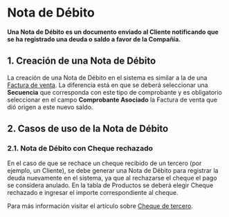 <!-- add-breadcrumbs -->
# Nota de Débito

**Una Nota de Débito es un documento enviado al Cliente notificando que se ha registrado una deuda o saldo a favor de la Compañía.**

## 1. Creación de una Nota de Débito

La creación de una Nota de Débito en el sistema es similar a la de una [Factura de venta](/docs/user/manual/es/accounts/sales-invoice). La diferencia está en que se deberá seleccionar una **Secuencia** que corresponda con este tipo de comprobante y es obligatorio seleccionar en el campo **Comprobante Asociado** la Factura de venta que dió origen a este nuevo saldo. 

## 2. Casos de uso de la Nota de Débito

### 2.1. Nota de Débito con Cheque rechazado

En el caso de que se rechace un cheque recibido de un tercero (por ejemplo, un Cliente), se debe generar una Nota de Débito para registrar la deuda nuevamente en el sistema, ya que al rechazarse el cheque el pago se considera anulado.
En la tabla de Productos se deberá elegir Cheque rechazado e ingresar el importe correspondiente al cheque.

Para más información visitar el artículo sobre [Cheque de tercero](/docs/user/manual/es/accounts/cheque-de-tercero).
